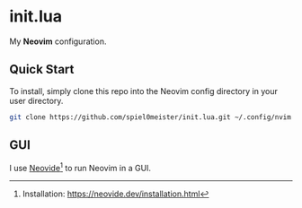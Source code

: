 # init.lua

My **Neovim** configuration.

## Quick Start
To install, simply clone this repo into the Neovim config directory in your user directory.

```bash
git clone https://github.com/spiel0meister/init.lua.git ~/.config/nvim # optionally, you can add the DEPTH flag to specify the depth of the cloning
```

## GUI

I use [Neovide](https://github.com/neovide/neovide)[^1] to run Neovim in a GUI.

[^1]: Installation: <https://neovide.dev/installation.html>
